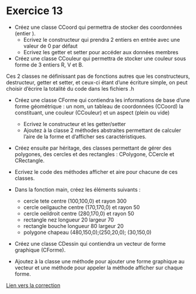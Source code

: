 # Exercice 13

* Créez une classe CCoord qui permettra de stocker des coordonnées  (entier ).
  * Ecrivez le constructeur qui prendra 2 entiers en entrée avec une valeur de 0 par défaut
  * Ecrivez les getter et setter pour accéder aux données membres
* Créez une classe CCouleur qui permettra de stocker une couleur sous  forme de 3 entiers R, V et B.

Ces 2 classes ne définissant pas de fonctions autres que les constructeurs, destructeur, getter et setter, et ceux-ci étant d’une écriture simple, on peut choisir d’écrire la totalité du code dans les fichiers .h

* Créez une classe CForme qui contiendra les informations de base d’une forme géométrique : un nom, un tableau de coordonnées (CCoord) la constituant, une couleur (CCouleur) et un aspect (plein ou vide)
  * Ecrivez le constructeur et les getter/setter
  * Ajoutez à la classe 2 méthodes abstraites permettant de calculer l’aire de la forme et d’afficher ses caractéristiques.

* Créez ensuite par héritage, des classes permettant de gérer des polygones, des cercles et des rectangles : CPolygone, CCercle et CRectangle.
* Ecrivez  le code des méthodes afficher et aire pour chacune de ces classes.
* Dans la fonction main, créez les éléments suivants :
  * cercle tete centre (100,100,0) et rayon 300
  * cercle oeilgauche centre (170,170,0) et rayon 50
  * cercle oeildroit centre (280,170,0) et rayon 50
  * rectangle nez longueur 20 largeur 70
  * rectangle bouche longueur 80 largeur 20
  * polygone chapeau (480,150,0);(250,20,0); (30,150,0)
* Créez une classe CDessin qui contiendra un vecteur de forme graphique (CForme).
* Ajoutez à la classe une méthode pour ajouter une forme graphique au vecteur et une méthode pour appeler la méthode afficher sur chaque forme.

[Lien vers la correction](https://repl.it/@arnaudbirk/Exercice13#main.cpp)
